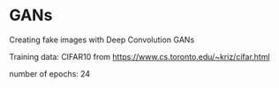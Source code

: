 # GANs

Creating fake images with Deep Convolution GANs

Training data: CIFAR10 from https://www.cs.toronto.edu/~kriz/cifar.html

number of epochs: 24


